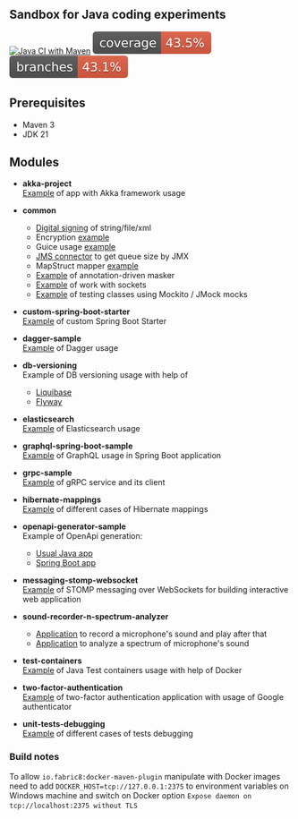 
## Sandbox for Java coding experiments

[![Java CI with Maven](https://github.com/andrei-punko/java-sandbox/actions/workflows/maven.yml/badge.svg)](https://github.com/andrei-punko/java-sandbox/actions/workflows/maven.yml)
[![Coverage](.github/badges/jacoco.svg)](https://github.com/andrei-punko/java-sandbox/actions/workflows/maven.yml)
[![Branches](.github/badges/branches.svg)](https://github.com/andrei-punko/java-sandbox/actions/workflows/maven.yml)

## Prerequisites
- Maven 3
- JDK 21

## Modules

* **akka-project**  
[Example](akka-project) of app with Akka framework usage


* **common**  
  - [Digital signing](common/src/main/java/by/andd3dfx/digitalsignature) of string/file/xml
  - Encryption [example](common/src/main/java/by/andd3dfx/encrypt)
  - Guice usage [example](common/src/main/java/by/andd3dfx/guice)
  - [JMS connector](common/src/main/java/by/andd3dfx/jms) to get queue size by JMX
  - MapStruct mapper [example](common/src/main/java/by/andd3dfx/mapper)
  - [Example](common/src/main/java/by/andd3dfx/masking) of annotation-driven masker
  - [Example](common/src/main/java/by/andd3dfx/sockets) of work with sockets
  - [Example](common/src/main/java/by/andd3dfx/testing) of testing classes using Mockito / JMock mocks


* **custom-spring-boot-starter**  
[Example](custom-spring-boot-starter/README.md) of custom Spring Boot Starter


* **dagger-sample**  
[Example](dagger-sample) of Dagger usage


* **db-versioning**  
Example of DB versioning usage with help of
  * [Liquibase](db-versioning/liquibase-db)
  * [Flyway](db-versioning/flyway-db)


* **elasticsearch**  
[Example](elasticsearch) of Elasticsearch usage


* **graphql-spring-boot-sample**  
[Example](graphql-spring-boot-sample/README.md) of GraphQL usage in Spring Boot application


* **grpc-sample**  
[Example](grpc-sample) of gRPC service and its client


* **hibernate-mappings**  
[Example](hibernate-mappings) of different cases of Hibernate mappings


* **openapi-generator-sample**  
Example of OpenApi generation:
  * [Usual Java app](openapi-generator-sample/openapi-generator-java)
  * [Spring Boot app](openapi-generator-sample/openapi-generator-spring)


* **messaging-stomp-websocket**  
[Example](messaging-stomp-websocket) of STOMP messaging over WebSockets for building interactive web application


* **sound-recorder-n-spectrum-analyzer**  
  - [Application](sound-recorder-n-spectrum-analyzer/src/main/java/by/andd3dfx/capturesound/AudioCaptureApp.java) to record a microphone's sound and play after that
  - [Application](sound-recorder-n-spectrum-analyzer/src/main/java/by/andd3dfx/capturesound/ShowRealTimeSpectrumApp.java) to analyze a spectrum of microphone's sound 


* **test-containers**  
[Example](test-containers) of Java Test containers usage with help of Docker


* **two-factor-authentication**  
[Example](two-factor-authentication) of two-factor authentication application with usage of Google authenticator


* **unit-tests-debugging**  
[Example](unit-tests-debugging) of different cases of tests debugging


### Build notes
To allow `io.fabric8:docker-maven-plugin` manipulate with Docker images need to add 
`DOCKER_HOST=tcp://127.0.0.1:2375` to environment variables on Windows machine and switch on 
Docker option `Expose daemon on tcp://localhost:2375 without TLS`
